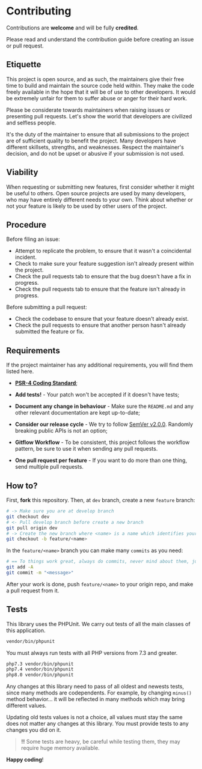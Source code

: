 # Contributing

Contributions are **welcome** and will be fully **credited**.

Please read and understand the contribution guide before creating an issue or pull request.

## Etiquette

This project is open source, and as such, the maintainers give their free time to build and maintain the source code held within. They make the code freely available in the hope that it will be of use to other developers. It would be extremely unfair for them to suffer abuse or anger for their hard work.

Please be considerate towards maintainers when raising issues or presenting pull requests. Let's show the world that developers are civilized and selfless people.

It's the duty of the maintainer to ensure that all submissions to the project are of sufficient quality to benefit the project. Many developers have different skillsets, strengths, and weaknesses. Respect the maintainer's decision, and do not be upset or abusive if your submission is not used.

## Viability

When requesting or submitting new features, first consider whether it might be useful to others. Open source projects are used by many developers, who may have entirely different needs to your own. Think about whether or not your feature is likely to be used by other users of the project.

## Procedure

Before filing an issue:

- Attempt to replicate the problem, to ensure that it wasn't a coincidental incident.
- Check to make sure your feature suggestion isn't already present within the project.
- Check the pull requests tab to ensure that the bug doesn't have a fix in progress.
- Check the pull requests tab to ensure that the feature isn't already in progress.

Before submitting a pull request:

- Check the codebase to ensure that your feature doesn't already exist.
- Check the pull requests to ensure that another person hasn't already submitted the feature or fix.

## Requirements

If the project maintainer has any additional requirements, you will find them listed here.

- **[PSR-4 Coding Standard](https://www.php-fig.org/psr/psr-4/)**;

- **Add tests!** - Your patch won't be accepted if it doesn't have tests;

- **Document any change in behaviour** - Make sure the `README.md` and any other relevant documentation are kept up-to-date;

- **Consider our release cycle** - We try to follow [SemVer v2.0.0](https://semver.org/). Randomly breaking public APIs is not an option;

- **Gitflow Workflow** - To be consistent, this project follows the workflow pattern, be sure to use it when sending any pull requests.

- **One pull request per feature** - If you want to do more than one thing, send multiple pull requests.

## How to?

First, **fork** this repository. Then, at `dev` branch, create a new `feature` branch:

```bash
# -> Make sure you are at develop branch
git checkout dev
# <- Pull develop branch before create a new branch
git pull origin dev
# -> Create the new branch where <name> is a name which identifies your branch
git checkout -b feature/<name>
```

In the `feature/<name>` branch you can make many `commits` as you need:

```bash
# == To things work great, always do commits, never mind about them, just organize yourself
git add -A
git commit -m "<message>"
```

After your work is done, push `feature/<name>` to your origin repo, and make a pull request from it. 

## Tests

This library uses the PHPUnit. We carry out tests of all the main classes of this application.

```bash
vendor/bin/phpunit
```

You must always run tests with all PHP versions from 7.3 and greater.

```bash
php7.3 vendor/bin/phpunit
php7.4 vendor/bin/phpunit
php8.0 vendor/bin/phpunit
```

Any changes at this library need to pass of all oldest and newests tests, since many methods are codependents. For example, by changing `minus()` method behavior... it will be reflected in many methods which may bring different values.

Updating old tests values is not a choice, all values must stay the same does not matter any changes at this library. You must provide tests to any changes you did on it.

> **!!** Some tests are heavy, be careful while testing them, they may require huge memory available.

**Happy coding**!